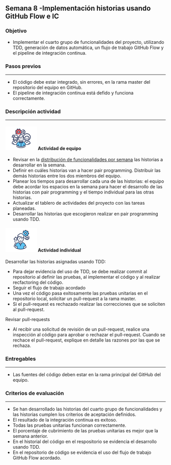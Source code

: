## Semana 8 -Implementación historias usando GitHub Flow e IC

### Objetivo

*   Implementar el cuarto grupo de funcionalidades del proyecto, utilizando TDD, generación de datos automática, un flujo de trabajo GitHub Flow  y el pipeline de integración continua.

### Pasos previos
---

*   El código debe estar integrado, sin errores, en la rama master del repositorio del equipo en GitHub. 
*   El pipeline de integración continua está defido y funciona correctamente.

### Descripción actividad
---

#### ![](./../../assets/images/grupo.png) Actividad de equipo

* Revisar en la [distribución de funcionalidades por semana](./../semana5/MT1PEA-PlanDesarrolloHistorias202020.md) las historias a desarrollar en la semana.
* Definir en cuáles historias van a hacer pair programming. Distribuir las demás historias entre los dos miembros del equipo.
* Planear los tiempos para desarrollar cada una de las historias: el equipo debe acordar los espacios en la semana para hacer el desarrollo de las historias con pair programming y el tiempo individual para las otras historias.
* Actualizar el tablero de actividades del proyecto con las tareas planeadas.
* Desarrollar las historias que escogieron realizar en pair programming usando TDD.

#### ![](./../../assets/images/individuo.png) Actividad individual

Desarrollar las historias asignadas usando TDD:

*    Para dejar evidencia del uso de TDD, se debe realizar commit al repositorio al definir las pruebas, al implementar el código y al realizar recfactoring del código. 
*    Seguir el flujo de trabajo acordado
*    Una vez el código  pasa exitosamente las pruebas unitarias en el repositorio local, solicitar un pull-request a la rama master.
*    Si el pull-request es rechazado realizar las correcciones que se soliciten al pull-request.
    
Revisar pull-requests

*    Al recibir una solicitud de revisión de un pull-request, realice una inspección al código para aprobar o rechazar el pull-request. Cuando se rechace el pull-request, explique en detalle las razones por las que se rechaza.

### Entregables
---
* Las fuentes del código deben estar en la rama principal del GitHub del equipo.


### Criterios de evaluación
---
* Se han desarrollado las historias del cuarto grupo de funcionalidades y las historias cumplen los criterios de aceptación definidos.
* El resultado de la integración continua es exitoso.
* Todas las pruebas unitarias funcionan correctamente. 
* El porcentaje de cubrimiento de las pruebas unitarias es mejor que la semana anterior.
* En el historial del código en el respositorio se evidencia el desarrollo usando TDD.
* En el repositorio de código se evidencia el uso del flujo de trabajo GitHub Flow acordado.
